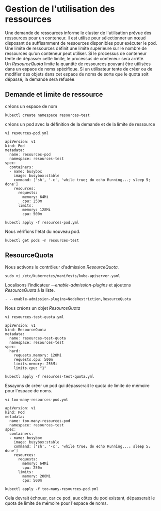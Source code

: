 # Gestion de l'utilisation des ressources
Une demande de ressources informe le cluster de l'utilisation prévue des ressources pour un conteneur. Il est utilisé pour sélectionner un nœud disposant de suffisamment de ressources disponibles pour exécuter le pod.<br>
Une limite de ressources définit une limite supérieure sur le nombre de ressources qu'un conteneur peut utiliser. Si le processus de conteneur tente de dépasser cette limite, le processus de conteneur sera arrêté.<br>
Un *ResourceQuota* limite la quantité de ressources pouvant être utilisées dans un espace de noms spécifique. Si un utilisateur tente de créer ou de modifier des objets dans cet espace de noms de sorte que le quota soit dépassé, la demande sera refusée.

## Demande et limite de ressource
créons un espace de nom
```
kubectl create namespace resources-test
```

créons un pod avec la définition de la demande et de la limite de ressource
```
vi resources-pod.yml
```

```
apiVersion: v1
kind: Pod
metadata:
  name: resources-pod
  namespace: resources-test
spec:
  containers:
  - name: busybox
    image: busybox:stable
    command: ['sh', '-c', 'while true; do echo Running...; sleep 5; done']
    resources:
      requests:
        memory: 64Mi
        cpu: 250m
      limits:
        memory: 128Mi
        cpu: 500m
```

```
kubectl apply -f resources-pod.yml
```

Nous vérifions l'état du nouveau pod.
```
kubectl get pods -n resources-test
```

## ResourceQuota
Nous activons le contrôleur d'admission *ResourceQuota*.
```
sudo vi /etc/kubernetes/manifests/kube-apiserver.yaml
```

Localisons l'indicateur *--enable-admission-plugins* et ajoutons *ResourceQuota* à la liste.
```
- --enable-admission-plugins=NodeRestriction,ResourceQuota
```

Nous créons un objet *ResourceQuota*
```
vi resources-test-quota.yml
```

```
apiVersion: v1
kind: ResourceQuota
metadata:
  name: resources-test-quota
  namespace: resources-test
spec:
  hard:
    requests.memory: 128Mi
    requests.cpu: 500m
    limits.memory: 256Mi
    limits.cpu: "1"
```

```
kubectl apply -f resources-test-quota.yml
```

Essayons de créer un pod qui dépasserait le quota de limite de mémoire pour l'espace de noms.
```
vi too-many-resources-pod.yml
```

```
apiVersion: v1
kind: Pod
metadata:
  name: too-many-resources-pod
  namespace: resources-test
spec:
  containers:
  - name: busybox
    image: busybox:stable
    command: ['sh', '-c', 'while true; do echo Running...; sleep 5; done']
    resources:
      requests:
        memory: 64Mi
        cpu: 250m
      limits:
        memory: 200Mi
        cpu: 500m
```

```
kubectl apply -f too-many-resources-pod.yml
```

Cela devrait échouer, car ce pod, aux côtés du pod existant, dépasserait le quota de limite de mémoire pour l'espace de noms.